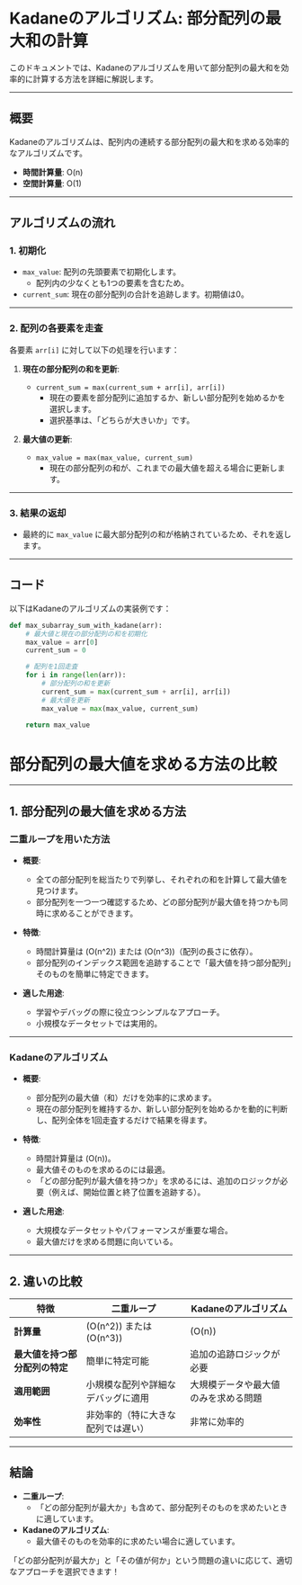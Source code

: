 # Kadaneのアルゴリズム: 部分配列の最大和の計算

このドキュメントでは、Kadaneのアルゴリズムを用いて部分配列の最大和を効率的に計算する方法を詳細に解説します。

---

## **概要**
Kadaneのアルゴリズムは、配列内の連続する部分配列の最大和を求める効率的なアルゴリズムです。

- **時間計算量**: O(n)
- **空間計算量**: O(1)

---

## **アルゴリズムの流れ**

### **1. 初期化**
- `max_value`: 配列の先頭要素で初期化します。
  - 配列内の少なくとも1つの要素を含むため。
- `current_sum`: 現在の部分配列の合計を追跡します。初期値は0。

---

### **2. 配列の各要素を走査**
各要素 `arr[i]` に対して以下の処理を行います：

1. **現在の部分配列の和を更新**:
   - `current_sum = max(current_sum + arr[i], arr[i])`
     - 現在の要素を部分配列に追加するか、新しい部分配列を始めるかを選択します。
     - 選択基準は、「どちらが大きいか」です。

2. **最大値の更新**:
   - `max_value = max(max_value, current_sum)`
     - 現在の部分配列の和が、これまでの最大値を超える場合に更新します。

---

### **3. 結果の返却**
- 最終的に `max_value` に最大部分配列の和が格納されているため、それを返します。

---

## **コード**

以下はKadaneのアルゴリズムの実装例です：

```python
def max_subarray_sum_with_kadane(arr):
    # 最大値と現在の部分配列の和を初期化
    max_value = arr[0]
    current_sum = 0

    # 配列を1回走査
    for i in range(len(arr)):
        # 部分配列の和を更新
        current_sum = max(current_sum + arr[i], arr[i])
        # 最大値を更新
        max_value = max(max_value, current_sum)
    
    return max_value
```

# 部分配列の最大値を求める方法の比較

---

## **1. 部分配列の最大値を求める方法**

### **二重ループを用いた方法**
- **概要**:
  - 全ての部分配列を総当たりで列挙し、それぞれの和を計算して最大値を見つけます。
  - 部分配列を一つ一つ確認するため、どの部分配列が最大値を持つかも同時に求めることができます。

- **特徴**:
  - 時間計算量は \(O(n^2)\) または \(O(n^3)\)（配列の長さに依存）。
  - 部分配列のインデックス範囲を追跡することで「最大値を持つ部分配列」そのものを簡単に特定できます。

- **適した用途**:
  - 学習やデバッグの際に役立つシンプルなアプローチ。
  - 小規模なデータセットでは実用的。

---

### **Kadaneのアルゴリズム**
- **概要**:
  - 部分配列の最大値（和）だけを効率的に求めます。
  - 現在の部分配列を維持するか、新しい部分配列を始めるかを動的に判断し、配列全体を1回走査するだけで結果を得ます。

- **特徴**:
  - 時間計算量は \(O(n)\)。
  - 最大値そのものを求めるのには最適。
  - 「どの部分配列が最大値を持つか」を求めるには、追加のロジックが必要（例えば、開始位置と終了位置を追跡する）。

- **適した用途**:
  - 大規模なデータセットやパフォーマンスが重要な場合。
  - 最大値だけを求める問題に向いている。

---

## **2. 違いの比較**

| **特徴**                        | **二重ループ**                       | **Kadaneのアルゴリズム**             |
|----------------------------------|--------------------------------------|--------------------------------------|
| **計算量**                      | \(O(n^2)\) または \(O(n^3)\)          | \(O(n)\)                             |
| **最大値を持つ部分配列の特定**  | 簡単に特定可能                       | 追加の追跡ロジックが必要             |
| **適用範囲**                    | 小規模な配列や詳細なデバッグに適用   | 大規模データや最大値のみを求める問題 |
| **効率性**                      | 非効率的（特に大きな配列では遅い）   | 非常に効率的                          |

---

## **結論**
- **二重ループ**:
  - 「どの部分配列が最大か」も含めて、部分配列そのものを求めたいときに適しています。
- **Kadaneのアルゴリズム**:
  - 最大値そのものを効率的に求めたい場合に適しています。

「どの部分配列が最大か」と「その値が何か」という問題の違いに応じて、適切なアプローチを選択できます！
